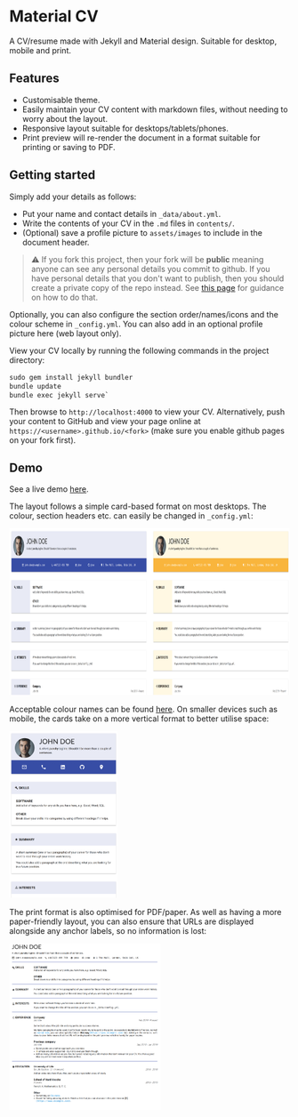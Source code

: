 # Material CV

A CV/resume made with Jekyll and Material design. Suitable for desktop, mobile and
print.

## Features

* Customisable theme.
* Easily maintain your CV content with markdown files, without needing to worry about
  the layout.
* Responsive layout suitable for desktops/tablets/phones.
* Print preview will re-render the document in a format suitable for printing or saving
  to PDF.

## Getting started

Simply add your details as follows:

* Put your name and contact details in `_data/about.yml`.
* Write the contents of your CV in the `.md` files in `contents/`.
* (Optional) save a profile picture to `assets/images` to include in the document
  header.

> :warning: If you fork this project, then your fork will be **public** meaning anyone
> can see any personal details you commit to github. If you have personal details that
> you don't want to publish, then you should create a private copy of the repo instead.
> See [this page](https://gist.github.com/0xjac/85097472043b697ab57ba1b1c7530274) for
> guidance on how to do that.

Optionally, you can also configure the section order/names/icons and the colour scheme
in `_config.yml`. You can also add in an optional profile picture here (web layout
only).

View your CV locally by running the following commands in the project directory:

```
sudo gem install jekyll bundler
bundle update
bundle exec jekyll serve`
```

Then browse to `http://localhost:4000` to view your CV. Alternatively, push your content
to GitHub and view your page online at `https://<username>.github.io/<fork>` (make sure
you enable github pages on your fork first).

## Demo

See a live demo [here](https://big-o.github.io/materialcv).

The layout follows a simple card-based format on most desktops. The colour, section
headers etc. can easily be changed in `_config.yml`:

<img src="./img/web.png" alt="web" height="300px" />

Acceptable colour names can be found [here](https://materializecss.com/color.html). On
smaller devices such as mobile, the cards take on a more vertical format to better
utilise space:

<img src="./img/mobile.png" alt="mobile" height="300px" />

The print format is also optimised for PDF/paper. As well as having a more
paper-friendly layout, you can also ensure that URLs are displayed alongside any anchor
labels, so no information is lost:

<img src="./img/print.png" alt="print" height="300px" />

